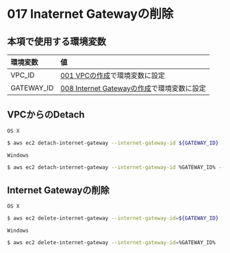 # 017 Inaternet Gatewayの削除

## 本項で使用する環境変数

|環境変数|値|
|:--|:--|
|VPC_ID|[001 VPCの作成](/vpc/001_create_vpc.md)で環境変数に設定|
|GATEWAY_ID|[008 Internet Gatewayの作成](/vpc/008_create_gateway.md)で環境変数に設定|

## VPCからのDetach

`OS X`

```bash
$ aws ec2 detach-internet-gateway --internet-gateway-id ${GATEWAY_ID} --vpc-id ${VPC_ID}
```

`Windows`

```bash
$ aws ec2 detach-internet-gateway --internet-gateway-id %GATEWAY_ID% --vpc-id %VPC_ID%
```

## Internet Gatewayの削除

`OS X`

```bash
$ aws ec2 delete-internet-gateway --internet-gateway-id=${GATEWAY_ID}
```

`Windows`

```bash
$ aws ec2 delete-internet-gateway --internet-gateway-id=%GATEWAY_ID%
```